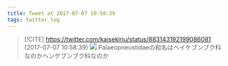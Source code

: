 ```yaml
---
title: Tweet at 2017-07-07 10:58:39
tags: twitter_log
---
```


> [!CITE] https://twitter.com/kaisekiriu/status/883143192199086081 (2017-07-07 10:58:39)
> ![](https://twitter.com/kaisekiriu/status/883143192199086081)
> Palaeopneustidaeの和名はヘイケブンブク科なのかヘンゲブンブク科なのか
